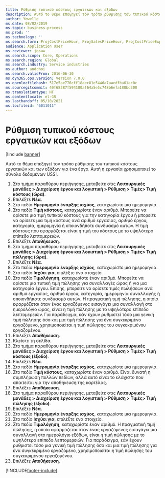 ```yaml
---
title: Ρύθμιση τυπικού κόστους εργατικών και εξόδων
description: Αυτό το θέμα επεξηγεί τον τρόπο ρύθμισης του τυπικού κόστους εργατικών και των εξόδων για ένα έργο.
author: Yowelle
ms.date: 08/02/2019
ms.topic: business-process
ms.prod: ''
ms.technology: ''
ms.search.form: ProjCostPriceHour, ProjSalesPriceHour, ProjCostPriceExpense, ProjSalesPriceCost
audience: Application User
ms.reviewer: josaw
ms.search.scope: Core, Operations
ms.search.region: Global
ms.search.industry: Service industries
ms.author: andchoi
ms.search.validFrom: 2016-06-30
ms.dyn365.ops.version: Version 7.0.0
ms.openlocfilehash: 517e5ae776cff18aec81e5446a7aaedfba61ac0c
ms.sourcegitcommit: 40f68387f594180af64a5e5c748b6efa188bd300
ms.translationtype: HT
ms.contentlocale: el-GR
ms.lasthandoff: 05/10/2021
ms.locfileid: "6011011"
---
```

# <a name="configure-standard-costs-for-labor-and-expenses"></a>Ρύθμιση τυπικού κόστους εργατικών και εξόδων

[!include [banner](../../includes/banner.md)]

Αυτό το θέμα επεξηγεί τον τρόπο ρύθμισης του τυπικού κόστους εργατικών και των εξόδων για ένα έργο. Αυτή η εργασία χρησιμοποιεί το σύνολο δεδομένων USSI.

1. Στο τμήμα παραθύρου περιήγησης, μεταβείτε στις **Λειτουργικές μονάδες > Διαχείριση έργου και λογιστική > Ρύθμιση > Τιμές> Τιμή κόστους (ώρα)**.
2. Επιλέξτε **Νέα**.
3. Στο πεδίο **Ημερομηνία έναρξης ισχύος**, καταχωρίστε μια ημερομηνία.
4. Στο πεδίο **Τιμή κόστους**, καταχωρίστε έναν αριθμό. Μπορείτε να ορίσετε μια τιμή τυπικού κόστους για την κατηγορία έργου ή μπορείτε να ορίσετε μια τιμή κόστους ανά αριθμό εργασίας, αριθμό έργου, κατηγορία, ημερομηνία ή οποιονδήποτε συνδυασμό αυτών. Η τιμή κόστους που εφαρμόζεται είναι η τιμή του κόστους με το υψηλότερο επίπεδο λεπτομερειών.  
5. Επιλέξτε **Αποθήκευση**.
6. Στο τμήμα παραθύρου περιήγησης, μεταβείτε στις **Λειτουργικές μονάδες > Διαχείριση έργου και λογιστική > Ρύθμιση > Τιμές> Τιμή πώλησης (ώρα)**.
7. Επιλέξτε **Νέα**.
8. Στο πεδίο **Ημερομηνία έναρξης ισχύος**, καταχωρίστε μια ημερομηνία.
9. Στο πεδίο **Ισχύει για**, επιλέξτε ένα στοιχείο.
10. Στο πεδίο **Τιμολόγηση**, καταχωρίστε έναν αριθμό. Μπορείτε να ορίσετε μια τυπική τιμή πώλησης για συναλλαγές ώρας ή για μια κατηγορία έργου. Επίσης, μπορείτε να ορίσετε τιμές πωλήσεων ανά αριθμό εργασίας, αριθμό έργου, κατηγορία, ημερομηνία συναλλαγής ή οποιονδήποτε συνδυασμό αυτών. Η πραγματική τιμή πώλησης, η οποία εφαρμόζεται όταν ένας εργαζόμενος εισαγάγει μια συναλλαγή στο ημερολόγιο ώρας, είναι η τιμή πώλησης με το υψηλότερο επίπεδο λεπτομερειών. Για παράδειγμα, εάν έχουν ρυθμιστεί τόσο μια γενική τιμή πώλησης όσο και μια τιμή πώλησης για ένα συγκεκριμένο εργαζόμενο, χρησιμοποιείται η τιμή πώλησης του συγκεκριμένου εργαζομένου.  
11. Επιλέξτε **Αποθήκευση**.
12. Κλείστε τη σελίδα.
13. Στο τμήμα παραθύρου περιήγησης, μεταβείτε στις **Λειτουργικές μονάδες > Διαχείριση έργου και λογιστική > Ρύθμιση > Τιμές> Τιμή κόστους (έξοδο)**.
14. Επιλέξτε **Νέα**.
15. Στο πεδίο **Ημερομηνία έναρξης ισχύος**, καταχωρίστε μια ημερομηνία.
16. Στο πεδίο **Τιμή κόστους**, καταχωρίστε έναν αριθμό. Είναι δυνατή η συμπλήρωση πολλών πεδίων, αλλά αυτό είναι το ελάχιστο που απαιτείται για την αποθήκευση της καρτέλας.  
17. Επιλέξτε **Αποθήκευση**.
18. Στο τμήμα παραθύρου περιήγησης, μεταβείτε στις **Λειτουργικές μονάδες > Διαχείριση έργου και λογιστική > Ρύθμιση > Τιμές> Τιμή πώλησης (έξοδο)**.
19. Επιλέξτε **Νέα**.
20. Στο πεδίο **Ημερομηνία έναρξης ισχύος**, καταχωρίστε μια ημερομηνία.
21. Στο πεδίο **Ισχύει για**, επιλέξτε ένα στοιχείο.
22. Στο πεδίο **Τιμολόγηση**, καταχωρίστε έναν αριθμό. Η πραγματική τιμή πώλησης, η οποία εφαρμόζεται όταν ένας εργαζόμενος εισαγάγει μια συναλλαγή στο ημερολόγιο εξόδων, είναι η τιμή πώλησης με το υψηλότερο επίπεδο λεπτομερειών. Για παράδειγμα, εάν έχουν ρυθμιστεί τόσο μια γενική τιμή πώλησης όσο και μια τιμή πώλησης για ένα συγκεκριμένο εργαζόμενο, χρησιμοποιείται η τιμή πώλησης του συγκεκριμένου εργαζομένου.  
23. Επιλέξτε **Αποθήκευση**.



[!INCLUDE[footer-include](../../includes/footer-banner.md)]